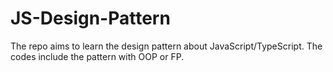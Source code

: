 # JS-Design-Pattern

The repo aims to learn the design pattern about JavaScript/TypeScript. The codes include the pattern with OOP or FP.
